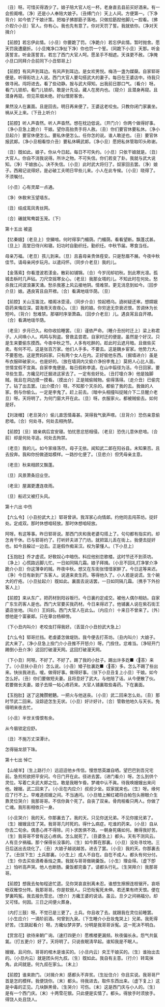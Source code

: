 <!-- { "loadSidebar": true } -->
〔丑〕呀。可惜买得酒少了。娘子陪大官人吃一杯。老身直去县前买好酒来。有一会担阁哩。〔净〕还是小人奉陪大娘子。〔丑缚门介〕天上人间。方便第一。〔下净背介〕如今依了干娘计策。把袖子拂那筯子落地。只做拾筯揑他脚儿一揑看。〔拂介揑介小旦〕官人。你有心。我也先有意了。你对天罚了誓。我就依你。〔净对天揖介〕 

【前腔】若忘伊此情。〔小旦〕你要跪了罚。〔净跪介〕若忘伊此情。暂时抛舍。愿天罚我遭磨折。〔小旦掩净口净扯下净〕你也罚一个誓。〔同跪下小旦〕天那。听金莲誓言。听金莲誓言。若忘了西门大官人呵。愿圣手不相遮。天诛更不赦。〔净掩小旦口同拜介合前同下小丑郓哥上〕 

【前腔】有风声到耳边。有风声到耳边。是女欢男悦。梅汤一盏为媒蘖。自家郓哥便是。听得街坊上人说。西门大官人要勾搭武大的妻子。每日在王婆店中。待我只做寻闹。闯将进去。看了些动静。报与武大得知。出我前日那口气。〔看介〕呀。看门儿锁却。看门儿锁却。敢是计先设。藏人在房内也。〔窥介〕且潜身再窥。且潜身再窥。但见茶烟未绝。好似僧房客舍。

果然没人在裏面。且是回去。明日再来便了。王婆这老咬虫。只教你闭门家裏坐。祸从天上来。〔下丑上听介〕 

【前腔】听人声杳然。听人声杳然。想在枕边低说。〔开门介〕你两个做得好事。〔净小旦急上跪介〕干娘。望你高抬贵手将人赦。〔丑〕你们要官休要私休。〔净小旦起介〕要官休便怎么。要私休便怎么。任你怎的说。谁人敢逆也。〔丑〕要官休报武郞。〔净小旦相看惊介丑〕要私休瞒武郞。〔净小旦〕愿把私休管取叩头称谢。

〔丑〕旣如此。娘子。你从今日起。每日不可失约。〔小旦〕只依干娘就是。〔丑〕大官人。你自不消我说得。所许之物。不可失信。你们若变了卦。我就与武大说知。〔净〕干娘放心。决不失信。〔小旦〕此时武大将归了。奴家回去罢。〔净〕娘子。西厢记说得好。是必破工夫明日早些儿来。小人在此专候。〔小旦〕晓得了。不须嘱付。 

〔小旦〕心有灵犀一点通。

〔净〕休敎宋玉望墙东。

〔丑〕结成鸾凤靑丝网。

〔合〕碾就鸳鸯碧玉笼。〔下〕 

第十五出
被盗

【忆秦娥】〔老旦上〕空攧喑。何时得享门楣荫。门楣荫。看看望断。飘蓬忒甚。〔旦上〕高堂日侍兴和寝。妇功时自勤织纴。勤织纴。中秋节届。寒食当任。

母亲万福。〔老旦〕孩儿到来。〔旦〕且喜母亲贵体痊安。只是愁眉不展。今夜中秋佳节。请母亲闲步玩月。以遣闷怀。〔同步介老旦〕我的儿。 

【金落索】你看澄波若漾金。散彩如铺锦。〔合〕今岁闰却初秋。到此寒光凛。孤城击柝时几声砧。刀尺空摇寒女心。〔老旦〕我那女壻的儿。不知此时在何处。愁杀我江间波浪兼天涌。愁杀我塞上风云接地阴。情难禁。更无消息到如今。〔回步介旦〕娘。遇良宵且自开襟。〔合〕看满地瑶华荫。〔旦〕 

【前腔】关山玉笛沈。楼阁冰壶浸。〔同步介合〕惊起栖乌。遶树疑还审。想嫦娥窃药来悔应深。碧海靑天夜夜心。〔旦〕我的娘。你穷途无奈衰迟恨。苦调休为长短吟。〔背介〕愁难禁。那堪时序渐萧森。〔回步介老旦〕儿。遇良宵且自开襟。〔合〕看满地瑶华荫。

〔老旦〕步月已久。和你收拾睡罢。〔旦〕谨依严命。〔睡介丑扮时迁上〕梁上称君子。人间唤小人。鸡鸣与狗盗。曾救孟尝君。自家时迁的便是。虽然是个好汉。只是生来要偷东摸西。今夜中秋之节。人多有吃醉的。趁此时云遮月暗。且做些买卖。有何不可。这是张百万家。他们人手多。不要去。这是魏乡宦家。他势力大。不要惹他。这是贾妈妈家。只有两个女人在内。正好偷他东西。〔掘墙进介〕虽是布衣服碎破家火。也是好的。〔放在墙洞内又偷介净扮李鬼上〕莫把人心比人面。世情宜假不宜眞。自家李鬼便是。每日假称李逵。在山中翦径为活。今日回家。要寻些生意。方纔见时迁掘进这家去了。一定有些好处。〔丑打嚏介净〕他是独脚贼。我且在洞边摸一摸看。〔摸出介〕正是贼偷贼物。偷得落得。〔走介丑〕已偷完了。钻了出去罢。〔出介摸介〕呀。不知那个天杀的。都偷了我的去。我做的人家。倒与你偷么。一定是李鬼了。赶上前去。〔暗中头相撞叫捉贼介下二旦醒介老旦〕呀。天将明了。为何门窗大开在此。〔旦〕呀。衣服家火。都被贼偷去。如何是好。 

【刘泼帽】〔老旦哭介〕偷儿直恁情毒甚。哭得我气衰声噤。〔旦背介〕恐伤亲意偷悲喑。〔合〕何处寻。何处去相拘禁。

【前腔】〔旦〕娘亲病后宜安寝。怕忧思忿怒相侵。〔老旦〕恐伤儿意休悲喑。〔合前〕却是何处寻追。何处去拘禁。

〔老旦〕我的儿。如今家缘荡尽。母子无依。闻知武二郞在阳谷县。未知果否。且去投奔。我和你扮做道姑模样。一路抄化便了。〔旦悲介〕但凭母亲主意。 

〔老旦〕秋来相顾又飘蓬。

〔旦〕风景萧条旧业空。

〔老旦〕屋漏更遭连夜雨。

〔旦〕船迟又被打头风。 

第十六出
中伤

【六么令】〔小丑扮武大上〕郓哥曾讲。我浑家心向情郞。约他同去闯茶坊。捉奸处。定成双。那时休想咱轻放。那时休想咱轻放。

阿呀。有这等事。昨日郓哥说。那西门庆和我老婆勾搭上了。句句都有指实的。却怎肯干休。已与郓哥约了。打听奸夫进了门坊。就把篮儿丢在街上。我便去捉奸也。如今且躱过一边去。正是假作痴呆汉。权为蒙懂人。〔下小旦上〕 

【玉抱肚】乔才虚谎。好敎奴心中暗伤。料应他别恋歌楼。这时节还不到茶坊。〔净上〕心慌路远脚儿忙。一日如同隔几霜。娘子拜揖。〔小旦不回礼打净掌介净跪介小旦〕你这薄幸的贼。昨夜中秋。想又在东街张惜惜家醉了。今日这等来迟。〔净〕今日有新到广东客人。说道来卖生药。等得他久了。小人若是说谎。生个碗大的疔疮。〔小旦扯起介〕旣如此。裏面去说话罢。一日如同隔几霜。〔携手下外扮客人上〕 

【前腔】来从东广。把药材到阳谷贩行。今日裏约定成交。被他人偶尔相妨。自家广东生药客人是也。西门大官要买我药材。今日来得迟了。他铺裏人说在紫石街王婆店坐地。〔叫介〕王妈妈。西门大官人在此么。〔内应介〕十来日不曾来了。〔外〕想他是个富豪郞。只在章台杨柳傍。

〔下小丑内叫介〕老咬虫打得我好。〔丢篮介小丑扮武大急上〕 

【六么令】郓哥拦挡。老虔婆怎做堤防。我今便去打茶坊。〔丑内叫介〕大娘子。武大来了。〔净小旦急上拴门介小丑推不开怒介〕呀。门拴住。忿难当。〔净轻开门踢倒小丑介净〕这回打破漫天网。这回打破漫天网。

〔下小丑〕阿呀。不好了。不好了。踢了我的小肚子。踢出许多趷■〈荅〉来了。〔小旦扶小丑介〕怎么说。〔小丑〕矮子肚裏趷■〈荅〉多。怎么不踢了些出来。快扶我进去。嗳。做得好事。做得好事。〔扶下小旦丑复上小旦〕干娘。如今怎么好。〔丑〕你们要做短夫妻。且将息好了武大。与他陪了话。从今便散了伙。若要做长夫妻。娘子去赎一帖心疼药来。大官人铺裏取些毒药。下在裏面。 

【玉抱肚】送了这腌臜魍魉。一把火与他送丧。〔小旦〕武二回来怎么处。〔丑〕那时节武二回来。没踪迹怎生无状。〔小旦〕好计好计。〔合〕管敎他地久与天长。免得明来夜去忙。

〔小旦〕半世关情恨有余。

从今眉锁定应舒。

〔丑〕不施万丈深潭计。

怎得骊龙颔下珠。 

第十七出
悼亡

【山坡羊】〔生上路行介〕远迢迢他乡传信。慢悠悠英雄自哂。望巴巴到吾兄宅前。急煎煎欲把平安问。今日门开在此。径进去罢。〔进门看介〕呀。怎么到供个灵位。写着亡夫武大郞之位。敢是我眼乍昏。梦魂中认不眞。待我唤嫂嫂出来问他。嫂嫂。武二回来了。〔小旦在内应介〕叔叔少坐。奴家就来也。〔生〕呀。缘何应了行不上。早难道叔嫂之间。不当通问。〔小旦暗上解红裙将白帕包头擦眼介生靠灵位哭介〕我那哥哥。不信你眞个死了。自丧了双亲。骨肉相看只两人。你做了亡魂。我形影相依只一身。

〔小旦哭介〕我的天。你那裏去了。我的天。只见你送兄弟。不见你接兄弟了。〔生〕嫂嫂且住了哭。我哥哥几时死的。得什么病症。吃谁的药来。〔小旦〕自从你去二旬余。偶患心庝不得除。问卜求医俱不效。一朝身死痛如何。撇得我好苦。〔生〕我哥哥不曾有这心疼病。怎么就死了。〔丑婆急上〕都头。天有不测风云。人有旦夕祸福。那个保得长没事的。〔生〕如今葬在那裏。〔小旦〕没处寻坟地。三日后送出去烧化了。〔丑〕大娘子越说越苦。进去了罢。〔小旦〕我的天。你那裏去了。〔丑扶下生〕土兵那裏。〔小生上〕成人不自在。自在不成人。都头有何分付。〔生〕你去买些酒肴香烛之类。我就与哥哥做碗羹饭。〔小生〕理会得。〔虚下卽上〕怕听高声哭。他人也断肠。羹饭都完备了。请都头行礼。〔生哭拜介〕我那哥哥。 

【前腔】想我去匆匆程途忙逩。见你哭哀哀别离未忍。谁想生擦擦连枝锯开。哀呖呖双雁惊分阵。我那哥哥。你是软弱人。只恐衔寃死未伸。若还果有终天恨。便在梦裏鸣寃。我去报仇雪忿。〔想介〕方纔王婆的说话。虽云。旦夕之间祸福分。却又可怪。何因。三日之间便火葬身。

〔内打三鼓〕呀。不觉已是三更了。土兵。你且收了去。就跟我在灵位前睡罢。〔小生应介〕一滴阶前酒。何曾到九泉。〔下生睡介小丑妆鬼哭上〕兄弟。我死得好苦。〔生跳起看介〕呀。方纔似梦非梦。分明是我哥哥诉寃。这一死决不明白。 

【赏宫花】欲待来朝广询。〔速打四更介〕愿樵楼更漏频。秋夜偏长永。怨气共氤氲。〔打五更介〕好了。天将明了。只说夜眠淸早起。谁知我是不眠人。

嫂嫂。且问你。哥哥的棺木是谁买的。〔小旦内云〕央王干娘买的。〔生〕谁抬出去的。〔小旦内云〕就是团头何九叔。〔生〕旣如此。我自有主意。〔行介〕转鸾抹角。此间就是。何九叔在家么。〔末上〕 

【前腔】谁来款门。〔对揖介末〕感都头不弃贫。〔生扯住介〕你且实说。我哥哥尸首是怎的模样。我便饶你。〔末〕都头。待我进去。取件东西出来。〔虚下复上〕这是中毒的正见。几块酥黑骨。〔生哭介〕可伤。〔末〕这是西门庆与小人的。〔生〕是有一个西门庆。〔末〕十两雪花银。只此便是实情了。都头。得放手时须放手。得饶人处且饶人。


